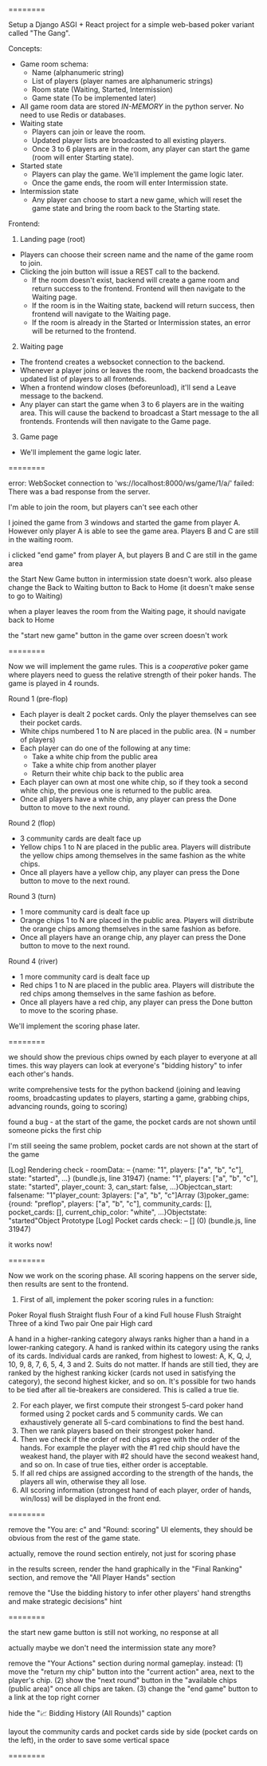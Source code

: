 
========

Setup a Django ASGI + React project for a simple web-based poker variant called "The Gang".

Concepts:

- Game room schema:
  - Name (alphanumeric string)
  - List of players (player names are alphanumeric strings)
  - Room state (Waiting, Started, Intermission)
  - Game state (To be implemented later)
- All game room data are stored *IN-MEMORY* in the python server. No need to use Redis or databases.
- Waiting state
  - Players can join or leave the room.
  - Updated player lists are broadcasted to all existing players.
  - Once 3 to 6 players are in the room, any player can start the game (room will enter Starting state).
- Started state
  - Players can play the game. We'll implement the game logic later.
  - Once the game ends, the room will enter Intermission state.
- Intermission state
  - Any player can choose to start a new game, which will reset the game state and bring the room back to the Starting state.

Frontend:

1. Landing page (root)

- Players can choose their screen name and the name of the game room to join.
- Clicking the join button will issue a REST call to the backend.
  - If the room doesn't exist, backend will create a game room and return success to the frontend. Frontend will then navigate to the Waiting page.
  - If the room is in the Waiting state, backend will return success, then frontend will navigate to the Waiting page.
  - If the room is already in the Started or Intermission states, an error will be returned to the frontend.

2. Waiting page

- The frontend creates a websocket connection to the backend.
- Whenever a player joins or leaves the room, the backend broadcasts the updated list of players to all frontends.
- When a frontend window closes (beforeunload), it'll send a Leave message to the backend.
- Any player can start the game when 3 to 6 players are in the waiting area. This will cause the backend to broadcast a Start message to the all frontends. Frontends will then navigate to the Game page.

3. Game page

- We'll implement the game logic later.

========

error: WebSocket connection to 'ws://localhost:8000/ws/game/1/a/' failed: There was a bad response from the server.

I'm able to join the room, but players can't see each other

I joined the game from 3 windows and started the game from player A. However only player A is able to see the game area. Players B and C are still in the waiting room.

i clicked "end game" from player A, but players B and C are still in the game area

the Start New Game button in intermission state doesn't work. also please change the Back to Waiting button to Back to Home (it doesn't make sense to go to Waiting)

when a player leaves the room from the Waiting page, it should navigate back to Home

the "start new game" button in the game over screen doesn't work

========

Now we will implement the game rules. This is a *cooperative* poker game where players need to guess the relative strength of their poker hands. The game is played in 4 rounds.

Round 1 (pre-flop)
- Each player is dealt 2 pocket cards. Only the player themselves can see their pocket cards.
- White chips numbered 1 to N are placed in the public area. (N = number of players)
- Each player can do one of the following at any time:
  - Take a white chip from the public area
  - Take a white chip from another player
  - Return their white chip back to the public area
- Each player can own at most one white chip, so if they took a second white chip, the previous one is returned to the public area.
- Once all players have a white chip, any player can press the Done button to move to the next round.

Round 2 (flop)
- 3 community cards are dealt face up
- Yellow chips 1 to N are placed in the public area. Players will distribute the yellow chips among themselves in the same fashion as the white chips.
- Once all players have a yellow chip, any player can press the Done button to move to the next round.

Round 3 (turn)
- 1 more community card is dealt face up
- Orange chips 1 to N are placed in the public area. Players will distribute the orange chips among themselves in the same fashion as before.
- Once all players have an orange chip, any player can press the Done button to move to the next round.

Round 4 (river)
- 1 more community card is dealt face up
- Red chips 1 to N are placed in the public area. Players will distribute the red chips among themselves in the same fashion as before.
- Once all players have a red chip, any player can press the Done button to move to the scoring phase.

We'll implement the scoring phase later.

========

we should show the previous chips owned by each player to everyone at all times. this way players can look at everyone's "bidding history" to infer each other's hands.

write comprehensive tests for the python backend (joining and leaving rooms, broadcasting updates to players, starting a game, grabbing chips, advancing rounds, going to scoring)

found a bug - at the start of the game, the pocket cards are not shown until someone picks the first chip

I'm still seeing the same problem, pocket cards are not shown at the start of the game

[Log] Rendering check - roomData: – {name: "1", players: ["a", "b", "c"], state: "started", …} (bundle.js, line 31947)
  {name: "1", players: ["a", "b", "c"], state: "started", player_count: 3, can_start: false, …}Objectcan_start: falsename: "1"player_count: 3players: ["a", "b", "c"]Array (3)poker_game: {round:
  "preflop", players: ["a", "b", "c"], community_cards: [], pocket_cards: [], current_chip_color: "white", …}Objectstate: "started"Object Prototype
  [Log] Pocket cards check: – [] (0) (bundle.js, line 31947)

it works now!

========

Now we work on the scoring phase. All scoring happens on the server side, then results are sent to the frontend.

1. First of all, implement the poker scoring rules in a function:

Poker
Royal flush
Straight flush
Four of a kind
Full house
Flush
Straight
Three of a kind
Two pair
One pair
High card

A hand in a higher-ranking category always ranks higher than a hand in a lower-ranking category.
A hand is ranked within its category using the ranks of its cards. Individual cards are ranked, from highest to lowest: A, K, Q, J, 10, 9, 8, 7, 6, 5, 4, 3 and 2.
Suits do not matter.
If hands are still tied, they are ranked by the highest ranking kicker (cards not used in satisfying the category), the second highest kicker, and so on.
It's possible for two hands to be tied after all tie-breakers are considered. This is called a true tie.

2. For each player, we first compute their strongest 5-card poker hand formed using 2 pocket cards and 5 community cards. We can exhaustively generate all 5-card combinations to find the best hand.
3. Then we rank players based on their strongest poker hand.
4. Then we check if the order of red chips agree with the order of the hands. For example the player with the #1 red chip should have the weakest hand, the player with #2 should have the second weakest hand, and so on. In case of true ties, either order is acceptable.
5. If all red chips are assigned according to the strength of the hands, the players all win, otherwise they all lose.
6. All scoring information (strongest hand of each player, order of hands, win/loss) will be displayed in the front end.

========

remove the "You are: c" and "Round: scoring" UI elements, they should be obvious from the rest of the game state.

actually, remove the round section entirely, not just for scoring phase

in the results screen, render the hand graphically in the "Final Ranking" section, and remove the "All Player Hands" section

remove the "Use the bidding history to infer other players' hand strengths and make strategic decisions" hint

========

the start new game button is still not working, no response at all

actually maybe we don't need the intermission state any more?

remove the "Your Actions" section during normal gameplay. instead: (1) move the "return my chip" button into the "current action" area, next to the player's chip. (2) show the "next round" button in the "available chips (public area)" once all chips are taken. (3) change the "end game" button to a link at the top right corner

hide the "📈 Bidding History (All Rounds)" caption

layout the community cards and pocket cards side by side (pocket cards on the left), in the order to save some vertical space


========
